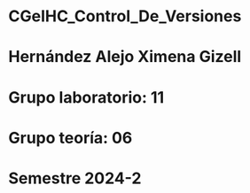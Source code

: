 # CGeIHC_Control_De_Versiones
# Hernández Alejo Ximena Gizell
# Grupo laboratorio: 11
# Grupo teoría: 06
# Semestre 2024-2

